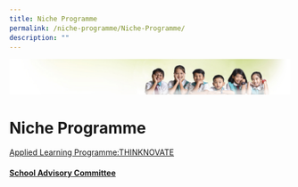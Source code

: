 ```yaml
---
title: Niche Programme
permalink: /niche-programme/Niche-Programme/
description: ""
---
```

![](/images/Banner.jpg)

Niche Programme
===============
[Applied Learning Programme:THINKNOVATE](/Niche-Programme/Applied-Learning-Programme:-THINKNOVATE/)


#### [School Advisory Committee](/Staff-Information/School-Advisory-Committee/)